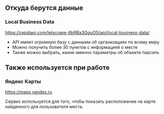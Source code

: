 ## Откуда берутся данные

### Local Business Data

https://rapidapi.com/letscrape-6bRBa3QguO5/api/local-business-data/  

- API имеет огромную базу с данными об организациях по всему миру
- Можно получить более 30 пунктов с информацией о месте  
- Также можно выбрать, какие именно параметры об объекте парсить  

## Также используется при работе
### Яндекс Карты  

https://maps.yandex.ru

Сервис используется для того, чтобы показать расположение на карте 
найденного для пользователя места.
